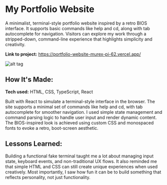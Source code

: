# My Portfolio Website
A minimalist, terminal-style portfolio website inspired by a retro BIOS interface. It supports basic commands like help and cd, along with tab autocomplete for navigation. Visitors can explore my work through a stripped-down, command-line experience that highlights simplicity and creativity.

**Link to project:** https://portfolio-website-murex-pi-62.vercel.app/

![alt tag](https://imgur.com/a/XUThVKA)

## How It's Made:

**Tech used:** HTML, CSS, TypeScript, React

Built with React to simulate a terminal-style interface in the browser. The site supports a minimal set of commands like help and cd, with tab autocomplete for smoother navigation. I used simple state management and command parsing logic to handle user input and render dynamic content. The BIOS-inspired look is achieved using custom CSS and monospaced fonts to evoke a retro, boot-screen aesthetic.

## Lessons Learned:

Building a functional fake terminal taught me a lot about managing input state, keyboard events, and non-traditional UX flows. It also reminded me that simple HTML and CSS can still create unique experiences when used creatively. Most importantly, I saw how fun it can be to build something that reflects personality, not just functionality.

